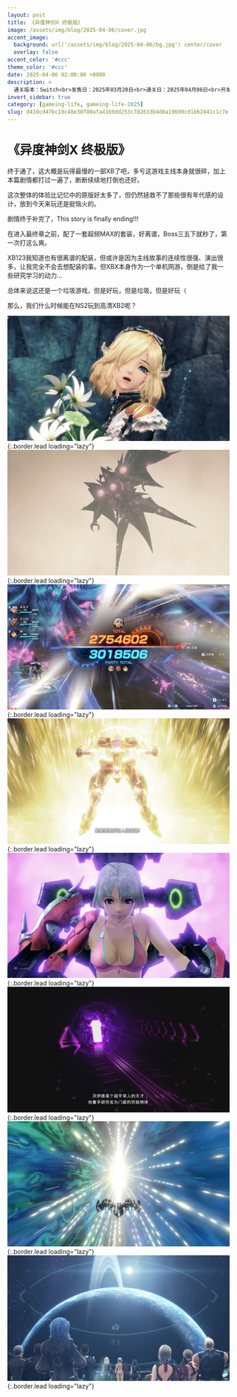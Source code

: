 ```yaml
---
layout: post
title: 《异度神剑X 终极版》
image: /assets/img/blog/2025-04-06/cover.jpg
accent_image: 
  background: url('/assets/img/blog/2025-04-06/bg.jpg') center/cover
  overlay: false
accent_color: '#ccc'
theme_color: '#ccc'
date: 2025-04-06 02:00:00 +0800
description: >
  通关版本：Switch<br>发售日：2025年03月20日<br>通关日：2025年04月06日<br>开发商：Monolith Soft<br>发行商：Nintendo
invert_sidebar: true
category: [gameing-life, gameing-life-2025]
slug: d410cd47bc19c48e38f80afa4169dd253c782633b4d8a19699cd1b62441c1c7e
---
```


# 《异度神剑X 终极版》

终于通了，这大概是玩得最慢的一部XB了吧，多亏这游戏主线本身就很碎，加上本篇剧情都打过一遍了，断断续续地打倒也还好。

这次整体的体验比记忆中的原版好太多了，但仍然拯救不了那些很有年代感的设计，放到今天来玩还是挺恼火的。

剧情终于补完了，This story is finally ending!!!

在进入最终章之前，配了一套超频MAX的套装，好离谱，Boss三五下就秒了，第一次打这么爽。

XB123我知道也有很离谱的配装，但或许是因为主线故事的连续性很强、演出很多，让我完全不会去想配装的事。但XBX本身作为一个单机网游，倒是给了我一些研究学习的动力...

总体来说这还是一个垃圾游戏，但是好玩，但是垃圾，但是好玩（

那么，我们什么时候能在NS2玩到高清XB2呢？

![](/assets/img/blog/2025-04-06/1.jpg){:.border.lead loading="lazy"}
![](/assets/img/blog/2025-04-06/2.jpg){:.border.lead loading="lazy"}
![](/assets/img/blog/2025-04-06/3.jpg){:.border.lead loading="lazy"}
![](/assets/img/blog/2025-04-06/4.jpg){:.border.lead loading="lazy"}
![](/assets/img/blog/2025-04-06/5.jpg){:.border.lead loading="lazy"}
![](/assets/img/blog/2025-04-06/6.jpg){:.border.lead loading="lazy"}
![](/assets/img/blog/2025-04-06/7.jpg){:.border.lead loading="lazy"}
![](/assets/img/blog/2025-04-06/8.jpg){:.border.lead loading="lazy"}